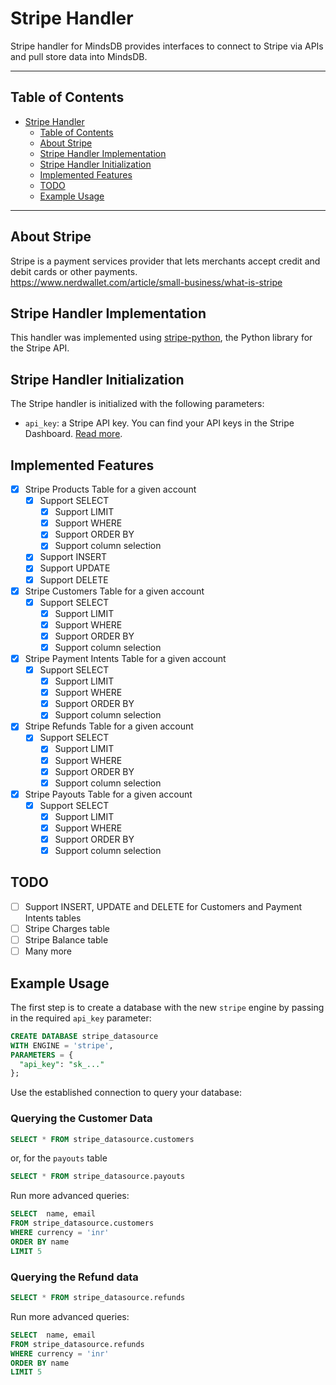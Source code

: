 # Stripe Handler

Stripe handler for MindsDB provides interfaces to connect to Stripe via APIs and pull store data into MindsDB.

---

## Table of Contents

- [Stripe Handler](#stripe-handler)
  - [Table of Contents](#table-of-contents)
  - [About Stripe](#about-stripe)
  - [Stripe Handler Implementation](#stripe-handler-implementation)
  - [Stripe Handler Initialization](#stripe-handler-initialization)
  - [Implemented Features](#implemented-features)
  - [TODO](#todo)
  - [Example Usage](#example-usage)

---

## About Stripe

Stripe is a payment services provider that lets merchants accept credit and debit cards or other payments.
<br>
https://www.nerdwallet.com/article/small-business/what-is-stripe

## Stripe Handler Implementation

This handler was implemented using [stripe-python](https://github.com/stripe/stripe-python), the Python library for the Stripe API.

## Stripe Handler Initialization

The Stripe handler is initialized with the following parameters:

- `api_key`: a Stripe API key. You can find your API keys in the Stripe Dashboard. [Read more](https://stripe.com/docs/keys).

## Implemented Features

- [x] Stripe Products Table for a given account
  - [x] Support SELECT
    - [x] Support LIMIT
    - [x] Support WHERE
    - [x] Support ORDER BY
    - [x] Support column selection
  - [x] Support INSERT
  - [x] Support UPDATE
  - [x] Support DELETE
- [x] Stripe Customers Table for a given account
  - [x] Support SELECT
    - [x] Support LIMIT
    - [x] Support WHERE
    - [x] Support ORDER BY
    - [x] Support column selection
- [x] Stripe Payment Intents Table for a given account
  - [x] Support SELECT
    - [x] Support LIMIT
    - [x] Support WHERE
    - [x] Support ORDER BY
    - [x] Support column selection
- [x] Stripe Refunds Table for a given account
  - [x] Support SELECT
    - [x] Support LIMIT
    - [x] Support WHERE
    - [x] Support ORDER BY
    - [x] Support column selection
- [x] Stripe Payouts Table for a given account
  - [x] Support SELECT
    - [x] Support LIMIT
    - [x] Support WHERE
    - [x] Support ORDER BY
    - [x] Support column selection

## TODO

- [ ] Support INSERT, UPDATE and DELETE for Customers and Payment Intents tables
- [ ] Stripe Charges table
- [ ] Stripe Balance table
- [ ] Many more

## Example Usage

The first step is to create a database with the new `stripe` engine by passing in the required `api_key` parameter:

~~~~sql
CREATE DATABASE stripe_datasource
WITH ENGINE = 'stripe',
PARAMETERS = {
  "api_key": "sk_..."
};
~~~~

Use the established connection to query your database:

### Querying the Customer Data
~~~~sql
SELECT * FROM stripe_datasource.customers
~~~~

or, for the `payouts` table
~~~~sql
SELECT * FROM stripe_datasource.payouts
~~~~

Run more advanced queries:

~~~~sql
SELECT  name, email
FROM stripe_datasource.customers
WHERE currency = 'inr'
ORDER BY name
LIMIT 5
~~~~

### Querying the Refund data
~~~~sql
SELECT * FROM stripe_datasource.refunds
~~~~

Run more advanced queries:

~~~~sql
SELECT  name, email
FROM stripe_datasource.refunds
WHERE currency = 'inr'
ORDER BY name
LIMIT 5
~~~~
